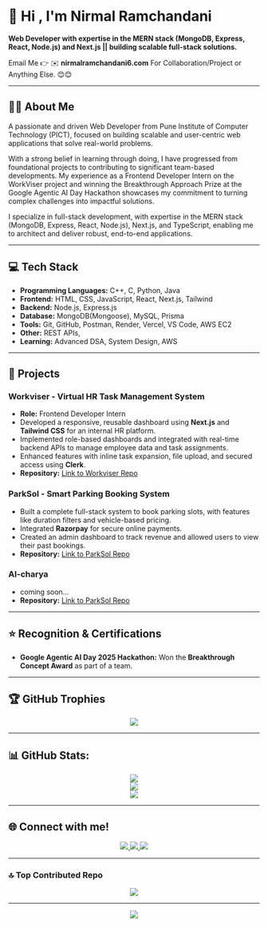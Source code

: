 # 💫 Hi , I'm Nirmal Ramchandani
**Web Developer with expertise in the MERN stack (MongoDB, Express, React, Node.js) and Next.js || building scalable full-stack solutions.**

Email Me 👉 ✉️ **nirmalramchandani6.com** For Collaboration/Project or Anything Else. 😊😊

---

## 👨‍💻 About Me

A passionate and driven Web Developer from Pune Institute of Computer Technology (PICT), focused on building scalable and user-centric web applications that solve real-world problems.

With a strong belief in learning through doing, I have progressed from foundational projects to contributing to significant team-based developments. My experience as a Frontend Developer Intern on the WorkViser project and winning the Breakthrough Approach Prize at the Google Agentic AI Day Hackathon showcases my commitment to turning complex challenges into impactful solutions.

I specialize in full-stack development, with expertise in the MERN stack (MongoDB, Express, React, Node.js), Next.js, and TypeScript, enabling me to architect and deliver robust, end-to-end applications.

---

## 💻 Tech Stack

- **Programming Languages:** C++, C, Python, Java
- **Frontend:** HTML, CSS, JavaScript, React, Next.js, Tailwind 
- **Backend:** Node.js, Express.js
- **Database:** MongoDB(Mongoose), MySQL, Prisma
- **Tools:** Git, GitHub, Postman, Render, Vercel, VS Code, AWS EC2
- **Other:** REST APIs,
- **Learning:** Advanced DSA, System Design, AWS

---

## 🚀 Projects

### **Workviser - Virtual HR Task Management System**
* **Role:** Frontend Developer Intern
* Developed a responsive, reusable dashboard using **Next.js** and **Tailwind CSS** for an internal HR platform.
* Implemented role-based dashboards and integrated with real-time backend APIs to manage employee data and task assignments.
* Enhanced features with inline task expansion, file upload, and secured access using **Clerk**.
* **Repository:** [Link to Workviser Repo](https://github.com/nirmalramchandani/WorkViser-Frontend)

### **ParkSol - Smart Parking Booking System**
* Built a complete full-stack system to book parking slots, with features like duration filters and vehicle-based pricing.
* Integrated **Razorpay** for secure online payments.
* Created an admin dashboard to track revenue and allowed users to view their past bookings.
* **Repository:** [Link to ParkSol Repo](https://github.com/nirmalramchandani/ParkSol)

### **AI-charya**
* coming soon...
* **Repository:** [Link to ParkSol Repo](https://github.com/nirmalramchandani/adroit-ai-charya)
---

## ⭐ Recognition & Certifications

* **Google Agentic AI Day 2025 Hackathon:** Won the **Breakthrough Concept Award** as part of a team.

---

## 🏆 GitHub Trophies

<p align="center">
<img src="https://github-profile-trophy.vercel.app/?username=nirmalramchandani&theme=radical&no-frame=false&no-bg=true&margin-w=4">
</p>

---

## 📊 GitHub Stats:
<p align="center">
<img src="https://github-readme-stats.vercel.app/api?username=nirmalramchandani&theme=dark&hide_border=false&include_all_commits=true&count_private=false"><br/>
<img src="https://nirzak-streak-stats.vercel.app/?user=nirmalramchandani&theme=dark&hide_border=false"><br/>
<img src="https://github-readme-stats.vercel.app/api/top-langs/?username=nirmalramchandani&theme=dark&hide_border=false&include_all_commits=true&count_private=false&layout=compact">
</p>

---

## 🌐 Connect with me!
<p align="center">
  <a href="https://instagram.com/nirmal_ramchandani_2k23">
    <img src="https://img.shields.io/badge/Instagram-%23E4405F.svg?logo=Instagram&logoColor=white">
  </a>
  <a href="https://linkedin.com/in/nirmal-ramchandani">
    <img src="https://img.shields.io/badge/LinkedIn-%230077B5.svg?logo=linkedin&logoColor=white">
  </a>
  <a href="mailto:nirmalramchandani6@gmail.com">
    <img src="https://img.shields.io/badge/Email-D14836?logo=gmail&logoColor=white">
  </a>
</p>

---

### 🔝 Top Contributed Repo
<p align="center">
  <img src="https://github-contributor-stats.vercel.app/api?username=nirmalramchandani&limit=5&theme=dark&combine_all_yearly_contributions=true">
</p>

---

<p align="center">
  <img src="https://visitcount.itsvg.in/api?id=nirmalramchandani&icon=0&color=0">
</p>
